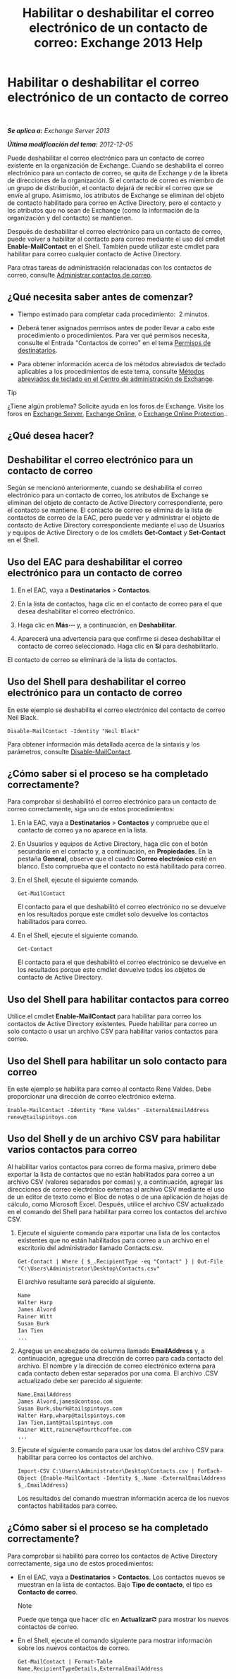 ﻿---
title: 'Habilitar o deshabilitar el correo electrónico de un contacto de correo: Exchange 2013 Help'
TOCTitle: Habilitar o deshabilitar el correo electrónico de un contacto de correo
ms:assetid: ca47441f-1aa4-4958-aba5-18d51e59837e
ms:mtpsurl: https://technet.microsoft.com/es-es/library/Bb124552(v=EXCHG.150)
ms:contentKeyID: 50556884
ms.date: 04/23/2018
mtps_version: v=EXCHG.150
ms.translationtype: HT
---

# Habilitar o deshabilitar el correo electrónico de un contacto de correo

 

_**Se aplica a:** Exchange Server 2013_

_**Última modificación del tema:** 2012-12-05_

Puede deshabilitar el correo electrónico para un contacto de correo existente en la organización de Exchange. Cuando se deshabilita el correo electrónico para un contacto de correo, se quita de Exchange y de la libreta de direcciones de la organización. Si el contacto de correo es miembro de un grupo de distribución, el contacto dejará de recibir el correo que se envíe al grupo. Asimismo, los atributos de Exchange se eliminan del objeto de contacto habilitado para correo en Active Directory, pero el contacto y los atributos que no sean de Exchange (como la información de la organización y del contacto) se mantienen.

Después de deshabilitar el correo electrónico para un contacto de correo, puede volver a habilitar al contacto para correo mediante el uso del cmdlet **Enable-MailContact** en el Shell. También puede utilizar este cmdlet para habilitar para correo cualquier contacto de Active Directory.

Para otras tareas de administración relacionadas con los contactos de correo, consulte [Administrar contactos de correo](https://docs.microsoft.com/es-es/exchange/recipients-in-exchange-online/manage-mail-contacts).

## ¿Qué necesita saber antes de comenzar?

  - Tiempo estimado para completar cada procedimiento:  2 minutos.

  - Deberá tener asignados permisos antes de poder llevar a cabo este procedimiento o procedimientos. Para ver qué permisos necesita, consulte el Entrada "Contactos de correo" en el tema [Permisos de destinatarios](recipients-permissions-exchange-2013-help.md).

  - Para obtener información acerca de los métodos abreviados de teclado aplicables a los procedimientos de este tema, consulte [Métodos abreviados de teclado en el Centro de administración de Exchange](keyboard-shortcuts-in-the-exchange-admin-center-exchange-online-protection-help.md).


> [!TIP]
> ¿Tiene algún problema? Solicite ayuda en los foros de Exchange. Visite los foros en <A href="https://go.microsoft.com/fwlink/p/?linkid=60612">Exchange Server</A>, <A href="https://go.microsoft.com/fwlink/p/?linkid=267542">Exchange Online</A>, o <A href="https://go.microsoft.com/fwlink/p/?linkid=285351">Exchange Online Protection</A>..



## ¿Qué desea hacer?

## Deshabilitar el correo electrónico para un contacto de correo

Según se mencionó anteriormente, cuando se deshabilita el correo electrónico para un contacto de correo, los atributos de Exchange se eliminan del objeto de contacto de Active Directory correspondiente, pero el contacto se mantiene. El contacto de correo se elimina de la lista de contactos de correo de la EAC, pero puede ver y administrar el objeto de contacto de Active Directory correspondiente mediante el uso de Usuarios y equipos de Active Directory o de los cmdlets **Get-Contact** y **Set-Contact** en el Shell.

## Uso del EAC para deshabilitar el correo electrónico para un contacto de correo

1.  En el EAC, vaya a **Destinatarios** \> **Contactos**.

2.  En la lista de contactos, haga clic en el contacto de correo para el que desea deshabilitar el correo electrónico.

3.  Haga clic en **Más**![Icono Más opciones](images/JJ150550.5381819e-3b21-4873-8714-e9b956290b28(EXCHG.150).gif "Icono Más opciones") y, a continuación, en **Deshabilitar**.

4.  Aparecerá una advertencia para que confirme si desea deshabilitar el contacto de correo seleccionado. Haga clic en **Sí** para deshabilitarlo.

El contacto de correo se eliminará de la lista de contactos.

## Uso del Shell para deshabilitar el correo electrónico para un contacto de correo

En este ejemplo se deshabilita el correo electrónico del contacto de correo Neil Black.

    Disable-MailContact -Identity "Neil Black"

Para obtener información más detallada acerca de la sintaxis y los parámetros, consulte [Disable-MailContact](https://technet.microsoft.com/es-es/library/aa997465\(v=exchg.150\)).

## ¿Cómo saber si el proceso se ha completado correctamente?

Para comprobar si deshabilitó el correo electrónico para un contacto de correo correctamente, siga uno de estos procedimientos:

1.  En la EAC, vaya a **Destinatarios** \> **Contactos** y compruebe que el contacto de correo ya no aparece en la lista.

2.  En Usuarios y equipos de Active Directory, haga clic con el botón secundario en el contacto y, a continuación, en **Propiedades**. En la pestaña **General**, observe que el cuadro **Correo electrónico** esté en blanco. Esto comprueba que el contacto no está habilitado para correo.

3.  En el Shell, ejecute el siguiente comando.
    
        Get-MailContact
    
    El contacto para el que deshabilitó el correo electrónico no se devuelve en los resultados porque este cmdlet solo devuelve los contactos habilitados para correo.

4.  En el Shell, ejecute el siguiente comando.
    
        Get-Contact
    
    El contacto para el que deshabilitó el correo electrónico se devuelve en los resultados porque este cmdlet devuelve todos los objetos de contacto de Active Directory.

## Uso del Shell para habilitar contactos para correo

Utilice el cmdlet **Enable-MailContact** para habilitar para correo los contactos de Active Directory existentes. Puede habilitar para correo un solo contacto o usar un archivo CSV para habilitar varios contactos para correo.

## Uso del Shell para habilitar un solo contacto para correo

En este ejemplo se habilita para correo al contacto Rene Valdes. Debe proporcionar una dirección de correo electrónico externa.

    Enable-MailContact -Identity "Rene Valdes" -ExternalEmailAddress renev@tailspintoys.com

## Uso del Shell y de un archivo CSV para habilitar varios contactos para correo

Al habilitar varios contactos para correo de forma masiva, primero debe exportar la lista de contactos que no están habilitados para correo a un archivo CSV (valores separados por comas) y, a continuación, agregar las direcciones de correo electrónico externas al archivo CSV mediante el uso de un editor de texto como el Bloc de notas o de una aplicación de hojas de cálculo, como Microsoft Excel. Después, utilice el archivo CSV actualizado en el comando del Shell para habilitar para correo los contactos del archivo CSV.

1.  Ejecute el siguiente comando para exportar una lista de los contactos existentes que no están habilitados para correo a un archivo en el escritorio del administrador llamado Contacts.csv.
    
        Get-Contact | Where { $_.RecipientType -eq "Contact" } | Out-File "C:\Users\Administrator\Desktop\Contacts.csv"
    
    El archivo resultante será parecido al siguiente.
    
        Name
        Walter Harp
        James Alvord
        Rainer Witt
        Susan Burk
        Ian Tien
        ...

2.  Agregue un encabezado de columna llamado **EmailAddress** y, a continuación, agregue una dirección de correo para cada contacto del archivo. El nombre y la dirección de correo electrónico externa para cada contacto deben estar separados por una coma. El archivo .CSV actualizado debe ser parecido al siguiente:
    
        Name,EmailAddress
        James Alvord,james@contoso.com
        Susan Burk,sburk@tailspintoys.com
        Walter Harp,wharp@tailspintoys.com
        Ian Tien,iant@tailspintoys.com
        Rainer Witt,rainerw@fourthcoffee.com
        ...

3.  Ejecute el siguiente comando para usar los datos del archivo CSV para habilitar para correo los contactos del archivo.
    
        Import-CSV C:\Users\Administrator\Desktop\Contacts.csv | ForEach-Object {Enable-MailContact -Identity $_.Name -ExternalEmailAddress $_.EmailAddress}
    
    Los resultados del comando muestran información acerca de los nuevos contactos habilitados para correo.

## ¿Cómo saber si el proceso se ha completado correctamente?

Para comprobar si habilitó para correo los contactos de Active Directory correctamente, siga uno de estos procedimientos:

  - En el EAC, vaya a **Destinatarios** \> **Contactos**. Los contactos nuevos se muestran en la lista de contactos. Bajo **Tipo de contacto**, el tipo es **Contacto de correo**.
    

    > [!NOTE]
    > Puede que tenga que hacer clic en <STRONG>Actualizar</STRONG><IMG title="Icono Actualizar" alt="Icono Actualizar" src="images/Dd353189.85f271ca-32a4-426c-842a-d2172567099d(EXCHG.150).gif"> para mostrar los nuevos contactos de correo.



  - En el Shell, ejecute el comando siguiente para mostrar información sobre los nuevos contactos de correo.
    
        Get-MailContact | Format-Table Name,RecipientTypeDetails,ExternalEmailAddress

